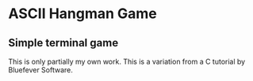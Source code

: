 # ASCII Hangman Game

## Simple terminal game 

This is only partially my own work. This is a variation from a C tutorial by Bluefever Software. 
